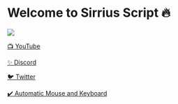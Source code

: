 # Welcome to Sirrius Script 🔥

![](https://www.canva.com/design/DAEW4BcyNXA/BRl15PSnXbseWSuc_YvFFg/watch?utm_content=DAEW4BcyNXA&utm_campaign=designshare&utm_medium=link2&utm_source=sharebutton)


[📺 YouTube](https://www.youtube.com/channel/UCEKm5HWa_NcVglsMKdMHQcQ)

[✨ Discord](https://discord.gg/YtzDYncHVp)

[🐦 Twitter](https://twitter.com/ssefacelebi)

[✔️ Automatic Mouse and Keyboard](https://dosya.co/941kkbwf4b8e/Automatic_Mouse_and_Keyboard_6.1.5.2_+_Crack.rar.html)
